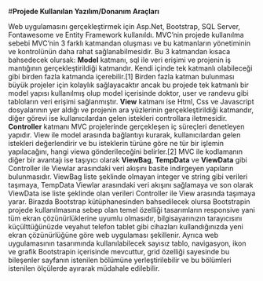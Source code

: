 #**Projede Kullanılan Yazılım/Donanım Araçları**

Web uygulamasını gerçekleştirmek için Asp.Net, Bootstrap, SQL Server, Fontawesome ve Entity Framework kullanıldı. MVC’nin projede kullanılma sebebi MVC’nin 3 farklı katmandan oluşması ve bu katmanların yönetiminin ve kontrolünün daha rahat sağlanabilmesidir. Bu 3 katmandan kısaca bahsedecek olursak: **Model** katmanı, sql ile veri erişimi ve projenin iş mantığının gerçekleştirildiği katmandır. Kendi içinde tek katmanlı olabileceği gibi birden fazla katmanda içerebilir.[1] Birden fazla katman bulunması büyük projeler için kolaylık sağlayacaktır ancak bu projede tek katmanlı bir model yapısı kullanılmış olup model içerisinde doktor, user ve randevu gibi tabloların veri erişimi sağlanmıştır. **View** katmanı ise Html, Css ve Javascript dosyalarının yer aldığı ve projenin ara yüzlerinin gerçekleştirildiği katmandır, diğer görevi ise kullanıcılardan gelen istekleri controllara iletmesidir. **Controller** katmanı MVC projelerinde gerçekleşen iç süreçleri denetleyen yapıdır. View ile model arasında bağlantıyı kurarak, kullanıcılardan gelen istekleri değerlendirir ve bu isteklerin türüne göre ne tür bir işlemin yapılacağını, hangi viewa gönderileceğini belirler.[2] MVC ile kodlamanın diğer bir avantajı ise taşıyıcı olarak **ViewBag**, **TempData** ve **ViewData** gibi Controller ile Viewlar arasındaki veri akışını basite indirgeyen yapıların bulunmasıdır. ViewBag liste şeklinde olmayan integer ve string gibi verileri taşımaya, TempData Viewlar arasındaki veri akışını sağlamaya ve son olarak ViewData ise liste şeklinde olan verileri Controller ile View arasında taşımaya yarar. Birazda Bootstrap kütüphanesinden bahsedilecek olursa Bootstrapin projede kullanılmasına sebep olan temel özelliği tasarımların responsive yani tüm ekran çözünürlüklerine uyumlu olmasıdır, bilgisayarınızın tarayıcısını küçülttüğünüzde veyahut telefon tablet gibi cihazları kullandığınızda yeni ekran çözünürlüğüne göre web uygulaması şekillenir. Ayrıca web uygulamasının tasarımında kullanılabilecek sayısız tablo, navigasyon, ikon ve grafik Bootstrapin içerisinde mevcuttur, grid özelliği sayesinde bu bileşenler sayfanın istenilen bölümüne yerleştirilebilir ve bu bölümleri istenilen ölçülerde ayırarak müdahale edilebilir.

